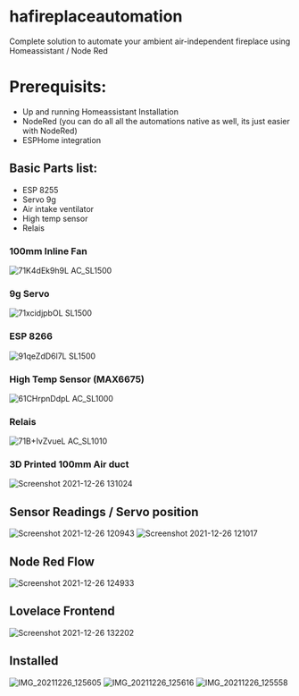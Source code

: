 # hafireplaceautomation

Complete solution to automate your ambient air-independent fireplace using Homeassistant / Node Red

# Prerequisits:
  - Up and running Homeassistant Installation
  - NodeRed (you can do all all the automations native as well, its just easier with NodeRed)
  - ESPHome integration

## Basic Parts list:
  - ESP 8255
  - Servo 9g
  - Air intake ventilator
  - High temp sensor
  - Relais

### 100mm Inline Fan

![71K4dEk9h9L _AC_SL1500_](https://user-images.githubusercontent.com/33530387/147407286-596c5d40-72fe-42c8-89f2-5dd57975f280.jpg)

### 9g Servo

![71xcidjpbOL _SL1500_](https://user-images.githubusercontent.com/33530387/147407318-bfbe6475-b615-4e70-ac74-510d3ee2ba7d.jpg)

### ESP 8266

![91qeZdD6l7L _SL1500_](https://user-images.githubusercontent.com/33530387/147407331-705834a9-64e2-4b73-815a-2abc4701fbbe.jpg)

### High Temp Sensor (MAX6675)

![61CHrpnDdpL _AC_SL1000_](https://user-images.githubusercontent.com/33530387/147407436-c6011c49-dd54-4bbf-85a0-01a4a5241719.jpg)

### Relais

![71B+IvZvueL _AC_SL1010_](https://user-images.githubusercontent.com/33530387/147408397-5b2ff999-91c2-4d68-b59b-08b23db6ebbc.jpg)

### 3D Printed 100mm Air duct

![Screenshot 2021-12-26 131024](https://user-images.githubusercontent.com/33530387/147407618-9e3e52c8-ffa5-442b-85cc-571ec7240fa2.jpg)

## Sensor Readings / Servo position

![Screenshot 2021-12-26 120943](https://user-images.githubusercontent.com/33530387/147407087-1c68f598-4eff-4f3b-9e56-256cef497d62.jpg)
![Screenshot 2021-12-26 121017](https://user-images.githubusercontent.com/33530387/147407088-31e553b7-c3ea-4024-90c2-d8060c95dbc7.jpg)

## Node Red Flow

![Screenshot 2021-12-26 124933](https://user-images.githubusercontent.com/33530387/147407091-b2f64c94-3e74-446b-8afe-dd10adad381e.jpg)

## Lovelace Frontend

![Screenshot 2021-12-26 132202](https://user-images.githubusercontent.com/33530387/147407874-e9f7fc14-214f-4310-8aed-9b955f051c67.jpg)

## Installed

![IMG_20211226_125605](https://user-images.githubusercontent.com/33530387/147407900-c6949ad6-bd60-41fa-97c1-aa081ac01f9c.jpg)
![IMG_20211226_125616](https://user-images.githubusercontent.com/33530387/147407902-5d43df0f-0f12-4f82-8dd9-2902b906ab9f.jpg)
![IMG_20211226_125558](https://user-images.githubusercontent.com/33530387/147407903-d6d0a3e4-4104-4135-b31b-9439cde09d90.jpg)
